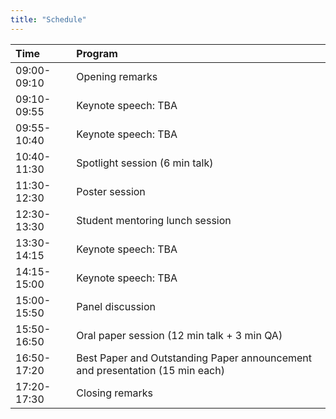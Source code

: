 ```yaml
---
title: "Schedule"
---
```


| Time       | Program |
| :--------- | :------ |
| 09:00-09:10 | Opening remarks |
| 09:10-09:55 | Keynote speech: TBA |
| 09:55-10:40 | Keynote speech: TBA |
| 10:40-11:30 | Spotlight session (6 min talk) |
| 11:30-12:30 | Poster session |
| 12:30-13:30 | Student mentoring lunch session |
| 13:30-14:15 | Keynote speech: TBA |
| 14:15-15:00 | Keynote speech: TBA |
| 15:00-15:50 | Panel discussion |
| 15:50-16:50 | Oral paper session (12 min talk + 3 min QA) |
| 16:50-17:20 | Best Paper and Outstanding Paper announcement and presentation (15 min each) |
| 17:20-17:30 | Closing remarks |
